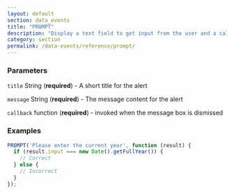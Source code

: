 ```yaml
---
layout: default
section: data_events
title: "PROMPT"
description: "Display a text field to get input from the user and a callback to respond to the result."
category: section
permalink: /data-events/reference/prompt/
---
```


### Parameters

`title` String (__required__) - A short title for the alert

`message` String (__required__) - The message content for the alert

`callback` function (__required__) - invoked when the message box is dismissed

### Examples

```js
PROMPT('Please enter the current year', function (result) {
  if (result.input === new Date().getFullYear()) {
    // Correct
  } else {
    // Incorrect
  }
});
```
